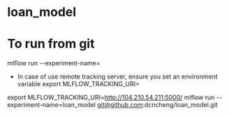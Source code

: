 # loan_model

# To run from git
mlflow run --experiment-name=<experiment name> <git path>
- In case of use remote tracking server, ensure you set an environment variable 
export MLFLOW_TRACKING_URI=<server URI>

export MLFLOW_TRACKING_URI=http://104.210.54.211:5000/
mlflow run --experiment-name=loan_model git@github.com:dcncheng/loan_model.git
